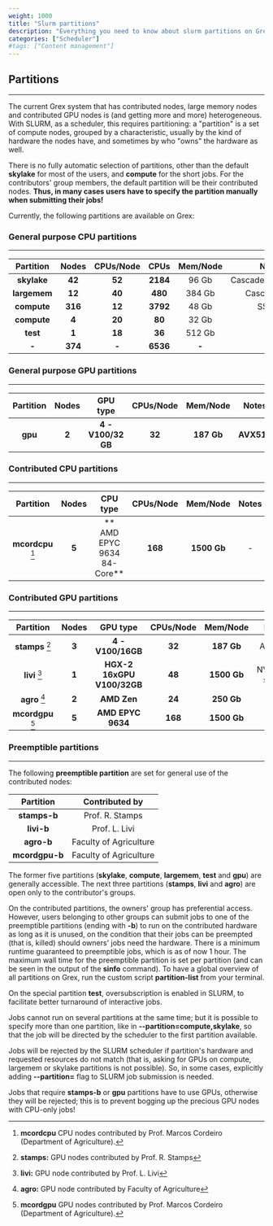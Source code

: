 ```yaml
---
weight: 1000
title: "Slurm partitions"
description: "Everything you need to know about slurm partitions on Grex."
categories: ["Scheduler"]
#tags: ["Content management"]
---
```


## Partitions
---

The current Grex system that has contributed nodes, large memory nodes and contributed GPU nodes is (and getting more and more) heterogeneous. With SLURM, as a scheduler, this requires partitioning: a "partition" is a set of compute nodes, grouped by a characteristic, usually by the kind of hardware the nodes have, and sometimes by who "owns" the hardware as well. 

There is no fully automatic selection of partitions, other than the default __skylake__ for most of the users, and __compute__ for the short jobs. For the contributors' group members, the default partition will be their contributed nodes. **Thus, in many cases users have to specify the partition manually when submitting their jobs!**

Currently, the following partitions are available on Grex:

### General purpose CPU partitions
---

| Partition    | Nodes   | CPUs/Node | CPUs     | Mem/Node | Notes              |
| :--------:   | :-----: | :-------: | :------: | :-----:  | :----:             |
| **skylake**  |  **42** |    **52** | **2184** |   96 Gb  | CascadeLakeRefresh |
| **largemem** |  **12** |    **40** |  **480** |  384 Gb  | CascadeLake        |
| **compute**  | **316** |    **12** | **3792** |   48 Gb  | SSE4.2             |  
| **compute**  |   **4** |    **20** |   **80** |   32 Gb  | Avx                |
| **test**     |   **1** |    **18** |   **36** |  512 Gb  | **-**              |
| **-**        | **374** |     **-** | **6536** |   **-**  | **-**              |

### General purpose GPU partitions
---

| Partition  | Nodes   | GPU type           | CPUs/Node    | Mem/Node   | Notes       |
| :--------: | :-----: | :----:             | :----------: | :--------: | :---------: |
| **gpu**    |  **2**  | **4 - V100/32 GB** | **32**       | **187 Gb** | **AVX512**  |

<!--
> - **skylake**  : the new **52-core**, CascadeLakeRefresh compute nodes, 96 Gb/node (set as the default partition). **NEW**
> - **largemem** : the new **40-core**, CascadeLake compute nodes, 384 Gb/node.  **NEW**
> - **compute**  : the original SSE4.2 **12-core** Grex nodes, RAM 48 Gb/node (no longer set as the default partition for jobs over 30 minutes).
> - **gpu**      : two GPU **V100/32 GB** AVX512 nodes, RAM 192 GB/node. **NEW**
> - **test**     : a **24-core** Skylake CPU Dell large memory (512 GB), NVMe workstation for interactive work and visualizations. **NEW**
-->

### Contributed CPU partitions
---

| Partition         | Nodes   | CPU type                    | CPUs/Node    | Mem/Node    | Notes           |
| :--------:        | :-----: | :----:                      | :----------: | :--------:  | :---------:     |
| **mcordcpu** [^5] | **5**   | ** AMD EPYC 9634 84-Core**  | **168**      | **1500 Gb** | -               |

### Contributed GPU partitions
---

| Partition         | Nodes   | GPU type                   | CPUs/Node    | Mem/Node    | Notes           |
| :--------:        | :-----: | :----:                     | :----------: | :--------:  | :---------:     |
| **stamps** [^1]   | **3**   | **4 - V100/16GB**          | **32**       | **187 Gb**  | AVX512          |
| **livi**   [^2]   | **1**   | **HGX-2 16xGPU V100/32GB** | **48**       | **1500 Gb** | NVSwitch server |
| **agro**   [^3]   | **2**   | **AMD Zen**                | **24**       | **250 Gb**  | AMD             |
| **mcordgpu** [^4] | **5**   | **AMD EPYC 9634**          | **168**      | **1500 Gb** | -               |

[^1]: **stamps:** GPU nodes contributed by Prof. R. Stamps
[^2]: **livi:**   GPU node  contributed by Prof. L. Livi 
[^3]: **agro:**   GPU node  contributed by Faculty of Agriculture
[^4]: **mcordgpu** GPU nodes contributed by Prof. Marcos Cordeiro (Department of Agriculture). 
[^5]: **mcordcpu** CPU nodes contributed by Prof. Marcos Cordeiro (Department of Agriculture). 

<!--
- **stamps**   : three **4 x GPU v100/16GB** AVX512 nodes contributed by Prof. R. Stamps (Department of Physics and Astronomy).
- **livi**     : a **HGX-2 16xGPU V100/32GB**, NVSwitch server contributed by Prof. L. Livi (Department of Computer Science).
- **agro**     : two **24-core** AMD Zen, RAM 256 GB/node, two NVIDIA A30 GPUs per node, contributed by Faculty of Agriculture.
-->

### Preemptible partitions
---

The following **preemptible partition** are set for general use of the contributed nodes:

| Partition       | Contributed by         |
| :--------:      | :-----:                |
| **stamps-b**    | Prof. R. Stamps        |
| **livi-b**      | Prof. L. Livi          |
| **agro-b**      | Faculty of Agriculture |
| **mcordgpu-b**  | Faculty of Agriculture |

The former five partitions (**skylake**, **compute**, **largemem**, **test** and **gpu**) are generally accessible. The next three partitions (**stamps**, **livi** and **agro**) are open only to the contributor's groups.

On the contributed partitions, the owners' group has preferential access. However, users belonging to other groups can submit jobs to one of the preemptible partitions (ending with **\-b**) to run on the contributed hardware as long as it is unused, on the condition that their jobs can be preempted (that is, killed) should owners' jobs need the hardware. There is a minimum runtime guaranteed to preemptible jobs, which is as of now 1 hour. The maximum wall time for the preemptible partition is set per partition (and can be seen in the output of the __sinfo__ command). To have a global overview of all partitions on Grex, run the custom script **partition-list** from your terminal. 

On the special partition **test**, oversubscription is enabled in SLURM, to facilitate better turnaround of interactive jobs.

Jobs cannot run on several partitions at the same time; but it is possible to specify more than one partition, like in __-\-partition=compute,skylake__, so that the job will be directed by the scheduler to the first partition available.

Jobs will be rejected by the SLURM scheduler if partition's hardware and requested resources do not match (that is, asking for GPUs on compute, largemem or skylake partitions is not possible). So, in some cases, explicitly adding __-\-partition=__ flag to SLURM job submission is needed.

Jobs that require __stamps-b__ or __gpu__ partitions have to use GPUs, otherwise they will be rejected; this is to prevent bogging up the precious GPU nodes with CPU-only jobs!

<!-- Changes and update:
* Last reviewed on: Apr 30, 2024.
-->
